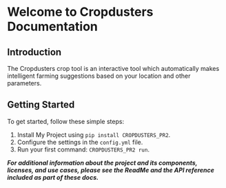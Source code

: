 # Welcome to Cropdusters Documentation

## Introduction

The Cropdusters crop tool is an interactive tool which automatically makes intelligent farming suggestions based on your location and other parameters.

## Getting Started

To get started, follow these simple steps:

1. Install My Project using `pip install CROPDUSTERS_PR2`.
2. Configure the settings in the `config.yml` file.
3. Run your first command: `CROPDUSTERS_PR2 run`.

***For additional information about the project and its components, licenses, and use cases, please see the ReadMe and the API reference included as part of these docs.***